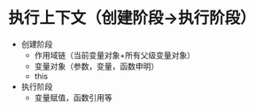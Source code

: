 # 执行上下文（创建阶段->执行阶段）
- 创建阶段
  - 作用域链（当前变量对象+所有父级变量对象）
  - 变量对象（参数，变量，函数申明）
  - this
- 执行阶段
  - 变量赋值，函数引用等